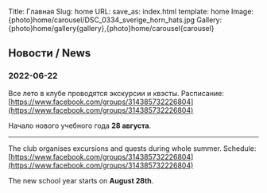 Title: Главная
Slug: home
URL:
save_as: index.html
template: home
Image: {photo}home/carousel/DSC_0334_sverige_horn_hats.jpg
Gallery: {photo}home/gallery{gallery},{photo}home/carousel{carousel}

## Новости / News

### 2022-06-22

Все лето в клубе проводятся экскурсии и квэсты.
Расписание: [https://www.facebook.com/groups/314385732226804](https://www.facebook.com/groups/314385732226804)

Начало нового учебного года **28 августа**.

---

The club organises excursions and quests during whole summer.
Schedule: [https://www.facebook.com/groups/314385732226804](https://www.facebook.com/groups/314385732226804)

The new school year starts on **August 28th**.
